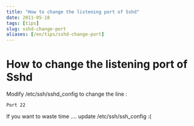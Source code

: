 ```yaml
---
title: "How to change the listening port of Sshd"
date: 2011-05-18
tags: [tips]
slug: sshd-change-port
aliases: [/en/tips/sshd-change-port]
---
```

# How to change the listening port of Sshd

Modify /etc/ssh/sshd_config to change the line :

```
Port 22
```

If you want to waste time .... update /etc/ssh/ssh_config :(








